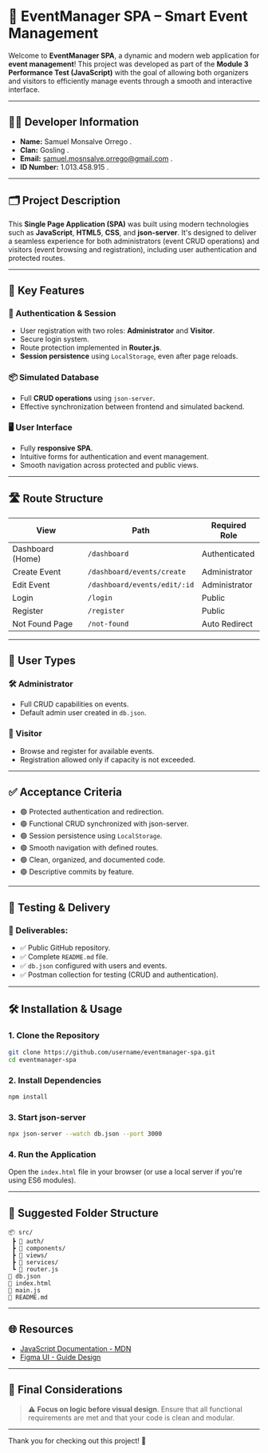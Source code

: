 
# 🎉 EventManager SPA – Smart Event Management

Welcome to **EventManager SPA**, a dynamic and modern web application for **event management**! This project was developed as part of the **Module 3 Performance Test (JavaScript)** with the goal of allowing both organizers and visitors to efficiently manage events through a smooth and interactive interface.

---

## 🧑‍💻 Developer Information

- **Name:** Samuel Monsalve Orrego .   
- **Clan:** Gosling .  
- **Email:** samuel.mosnsalve.orrego@gmail.com .  
- **ID Number:** 1.013.458.915 .  

---

## 🗂️ Project Description

This **Single Page Application (SPA)** was built using modern technologies such as **JavaScript**, **HTML5**, **CSS**, and **json-server**. It's designed to deliver a seamless experience for both administrators (event CRUD operations) and visitors (event browsing and registration), including user authentication and protected routes.

---

## 🚀 Key Features

### 🔐 Authentication & Session
- User registration with two roles: **Administrator** and **Visitor**.
- Secure login system.
- Route protection implemented in **Router.js**.
- **Session persistence** using `LocalStorage`, even after page reloads.

### 📦 Simulated Database
- Full **CRUD operations** using `json-server`.
- Effective synchronization between frontend and simulated backend.

### 🖥️ User Interface
- Fully **responsive SPA**.
- Intuitive forms for authentication and event management.
- Smooth navigation across protected and public views.

---

## 🛣️ Route Structure

| View                      | Path                          | Required Role      |
|---------------------------|-------------------------------|--------------------|
| Dashboard (Home)          | `/dashboard`                  | Authenticated      |
| Create Event              | `/dashboard/events/create`    | Administrator      |
| Edit Event                | `/dashboard/events/edit/:id`  | Administrator      |
| Login                     | `/login`                      | Public             |
| Register                  | `/register`                   | Public             |
| Not Found Page            | `/not-found`                  | Auto Redirect      |

---

## 👥 User Types

### 🛠️ Administrator
- Full CRUD capabilities on events.
- Default admin user created in `db.json`.

### 👤 Visitor
- Browse and register for available events.
- Registration allowed only if capacity is not exceeded.

---

## ✅ Acceptance Criteria

- 🟢 Protected authentication and redirection.
- 🟢 Functional CRUD synchronized with json-server.
- 🟢 Session persistence using `LocalStorage`.
- 🟢 Smooth navigation with defined routes.
- 🟢 Clean, organized, and documented code.
- 🟢 Descriptive commits by feature.

---

## 🧪 Testing & Delivery

### 🧾 Deliverables:
- ✅ Public GitHub repository.
- ✅ Complete `README.md` file.
- ✅ `db.json` configured with users and events.
- ✅ Postman collection for testing (CRUD and authentication).

---

## 🛠️ Installation & Usage

### 1. Clone the Repository
```bash
git clone https://github.com/username/eventmanager-spa.git
cd eventmanager-spa
```

### 2. Install Dependencies
```bash
npm install
```

### 3. Start json-server
```bash
npx json-server --watch db.json --port 3000
```

### 4. Run the Application
Open the `index.html` file in your browser (or use a local server if you're using ES6 modules).

---

## 📁 Suggested Folder Structure

```
📦 src/
 ┣ 📂 auth/
 ┣ 📂 components/
 ┣ 📂 views/
 ┣ 📂 services/
 ┗ 📜 router.js
📜 db.json
📜 index.html
📜 main.js
📜 README.md
```

---

## 🌐 Resources

- [JavaScript Documentation - MDN](https://developer.mozilla.org/en-US/docs/Web/JavaScript)
- [Figma UI - Guide Design](https://www.figma.com/design/abSNj8rp58DsQP805w83Zs/Crud-Operations--Community---Copy---Copy-?node-id=0-1&p=f)

---

## 🎯 Final Considerations

> ⚠️ **Focus on logic before visual design**. Ensure that all functional requirements are met and that your code is clean and modular.

---

Thank you for checking out this project! 🚀
